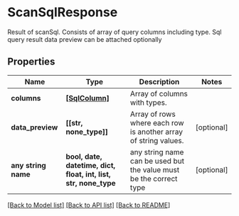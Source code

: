 # ScanSqlResponse

Result of scanSql. Consists of array of query columns including type. Sql query result data preview can be attached optionally

## Properties
Name | Type | Description | Notes
------------ | ------------- | ------------- | -------------
**columns** | [**[SqlColumn]**](SqlColumn.md) | Array of columns with types. | 
**data_preview** | **[[str, none_type]]** | Array of rows where each row is another array of string values. | [optional] 
**any string name** | **bool, date, datetime, dict, float, int, list, str, none_type** | any string name can be used but the value must be the correct type | [optional]

[[Back to Model list]](../README.md#documentation-for-models) [[Back to API list]](../README.md#documentation-for-api-endpoints) [[Back to README]](../README.md)


